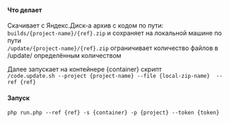 #### Что делает
Скачивает с Яндекс.Диск-а архив с кодом по пути:  
```builds/{project-name}/{ref}.zip```
и сохраняет на локальной машине по пути  
```/update/{project-name}/{ref}.zip```
ограничивает количество файлов в /update/ определённым количеством

Далее запускает на контейнере {container} скрипт  
```/code.update.sh --project {project-name} --file {local-zip-name}  --ref {ref}```

#### Запуск
```php run.php --ref {ref} -s {container} -p {project} --token {token}```
